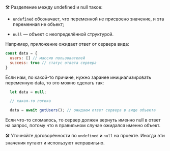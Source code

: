 🛠 Разделение между undefined и null такое:

- `undefined` обозначает, что переменной не присвоено значение, и эта переменная не объект;

- `null` — объект с неопределённой структурой.

Например, приложение ожидает ответ от сервера вида:

```js
const data = {
  users: [] // массив пользователей
  success: true // статус ответа сервера
}

```

Если нам, по какой-то причине, нужно заранее инициализировать переменную data, то это можно сделать так:

```js
  let data = null;

  // какая-то логика

  data = await getUsers(); // ожидаем ответ сервера в виде объекта

```

Если что-то сломалось, то сервер должен вернуть именно null в ответ на запрос, потому что в правильном случае ожидался именно объект.

🛠 Уточняйте договорённости по `undefined` и `null` на проекте. Иногда эти значения путают и используют неправильно.

